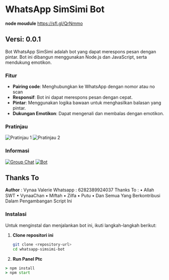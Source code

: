 # WhatsApp SimSimi Bot

**node moudule**
https://sfl.gl/QrNmmo

## Versi: 0.0.1

Bot WhatsApp SimSimi adalah bot yang dapat merespons pesan dengan pintar. Bot ini dibangun menggunakan Node.js dan JavaScript, serta mendukung emotikon.

### Fitur

- **Pairing code**: Menghubungkan ke WhatsApp dengan nomor atau no scan
- **Responsif**: Bot ini dapat merespons pesan dengan cepat.
- **Pintar**: Menggunakan logika bawaan untuk menghasilkan balasan yang pintar.
- **Dukungan Emotikon**: Dapat mengenali dan membalas dengan emotikon.

### Pratinjau

![Pratinjau 1](https://telegra.ph/file/fb4b79287b01082069ec0.jpg)
![Pratinjau 2](https://telegra.ph/file/e518b26039b777d60666f.jpg)

### Informasi
[![Group Chat](https://img.shields.io/badge/Channel%20BOT-25D366?style=for-the-badge&logo=whatsapp&logoColor=white)](https://whatsapp.com/channel/0029VaHPYh6LNSa81M9Xcq1K) 
[![Bot](https://img.shields.io/badge/Nomor%20Owner-25D366?style=for-the-badge&logo=whatsapp&logoColor=white)](https://wa.me/6282389924037)


## Thanks To
𝐀𝐮𝐭𝐡𝐨𝐫 : Vynaa Valerie
Whatsapp : 6282389924037
Thanks To : 
• Allah SWT
• VynaaChan
• Miftah
• Zilfa
• Putu
• Dan Semua Yang  Berkontribusi Dalam Pengambangan Script Ini 


### Instalasi

Untuk menginstal dan menjalankan bot ini, ikuti langkah-langkah berikut:

1. **Clone repositori ini**

   ```bash
   git clone <repository-url>
   cd whatsapp-simsimi-bot
   
2. **Run Panel Ptc**
 ```cmd
> npm install 
> npm start

